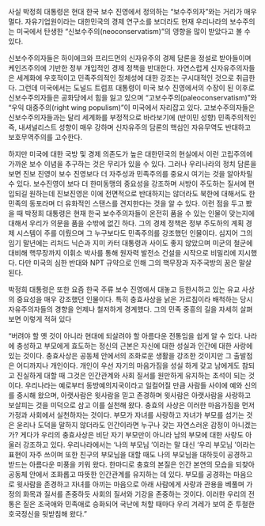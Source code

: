 사실 박정희 대통령은 현대 한국 보수 진영에서 정의하는 “보수주의자”와는 거리가 매우 멀다. 자유기업원이라는 대한민국의 경제 연구소를 보더라도 현재 우리나라의 보수주의는 미국에서 탄생한 “신보수주의(neoconservatism)”의 영향을 많이 받았다고 볼 수 있다. 

신보수주의자들은 하이에크와 프리드먼의 신자유주의 경제 담론을 정설로 받아들이며 케인즈주의에 기반한 정부 개입적인 경제 정책을 반대한다. 자연스럽게 신자유주의자들은 세계화에 우호적이고 민족주의적인 정체성에 대한 강조는 구시대적인 것으로 취급한다. 그런데 미국에서는 도널드 트럼프 대통령이 미국 보수 진영에서의 수장이 된 이후로 신보수주의자들은 공화당에서 힘을 잃고 있으며 “고보수주의(paleoconservatism)”와 “우익 대중주의(right wing populism)”이 미국에서 자리잡고 있다. 고보수주의자들은 신보수주의자들과는 달리 세계화를 부정적으로 바라보기에 (반이민 성향) 민족주의적인 즉, 내셔널리스트 성향이 매우 강하며 신자유주의 담론의 핵심인 자유무역도 반대하고 보호무역주의를 고수한다. 

하지만 미국에 대한 국방 및 경제 의존도가 높은 대한민국의 현실에서 이런 고립주의에 가까운 보수 이념을 추구하는 것은 무리가 있을 수 있다. 그러나 우리나라의 정치 담론을 보면 진보 진영이 보수 진영보다 더 자주성과 민족주의를 중요시 여기는 것을 알아차릴 수 있다. 보수진영이 보다 더 한미동맹의 중요성을 강조하며 서방이 주도하는 질서에 편입되길 원하는데 진보진영은 이에 전면적으로 반대하지는 않더라도 북한에 대해서도 한민족의 동포라며 더 유화적인 스탠스를 견지한다는 것을 알 수 있다. 이런 점을 두고 봤을 때 박정희 대통령은 현재 한국 보수주의자들이 온전히 품을 수 있는 인물이 맞는지에 대해서 우리가 의문을 품을 수밖에 없긴 하다. 그의 경제 정책은 정부 주도하의 계획 경제 시스템이 주를 이뤘으며 그 누구보다도 민족주의를 강조했던 인물이다. 심지어 그의 임기 말년에는 리처드 닉슨과 지미 카터 대통령과 사이도 좋지 않았으며 미군의 철군에 대비해 핵무장까지 이휘소 박사를 통해 원자력 발전소 건설을 시작으로 비밀리에 지시했다. 다만 미국의 심한 반대와 NPT 규약으로 인해 그의 핵무장과 자주국방의 꿈은 말살된다.

박정희 대통령은 또한 요즘 한국 주류 보수 진영에서 대놓고 등한시하고 있는 유교 사상의 중요성을 매우 강조했던 인물이다. 특히 충효사상을 낡은 가르침이라 배척하는 당시 자유주의자들의 경향을 언제나 철저하게 경계했다. 그의 민족 중흥의 길을 자세히 살펴보면 이렇게 적혀 있다

“버려야 할 옛 것이 아니라 현대에 되살려야 할 아름다운 전통임을 쉽게 알 수 있다. 나라에 충성하고 부모에게 효도하는 정신의 근본은 자신에 대한 성실과 인간에 대한 사랑에 있는 것이다. 충효사상은 공동체 안에서의 조화로운 생활을 강조한 것이지만 그 출발점은 어디까지나 개인이다. 개인이 우선 자기의 마음가짐을 성실 하게 갖고 남에게도 참되고 진실하게 대할 때 그것은 인간관계와 사회 질서를 원만하게 유지하는 초석이 되는 것이다. 우리나라는 예로부터 동방예의지국이라고 일컬어질 만큼 사람들 사이에 예와 신의를 중시해 왔으며, 아랫사람은 윗사람을 믿고 존경하며 윗사람은 아랫사람을 사랑하고 보살피는 것을 미덕으로 삼고 이를 실천해 왔다. 충효의 사상은 이러한 마음가짐을 먼저 가정과 사회에서 실천하자는 것이다. 부모가 자녀를 사랑하고 자녀가 부모를 섬기는 것은 윤리나 도덕을 말하지 않더라도 인간이라면 누구나 갖는 자연스러운 감정이 아니겠는가? 게다가 우리의 충효사상은 비단 자기 부모만이 아니라 남의 부모에 대한 사랑도 아울러 강조하고 있다. 우리나라에서는 ‘나의 부모님 ’이라는 말 대신 ‘우리 부모님 ’이라는 표현이 자주 쓰이며 또한 친구의 부모님을 대할 때도 나의 부모님을 대하듯이 공경하고 받드는 아름다운 미풍을 키워 왔다. 한마디로 충효의 본질은 인간 본연의 모습을 되찾아 공동체 안에서 조화롭고 따뜻한 인간관계를 유지하는 데 있다. 부모를 공경하는 마음으로 윗사람을 존경하고 자녀를 아끼는 마음으로 아래 사람에게 사랑과 관용을 베풀며 가정의 화목과 질서를 존중하듯 사회의 질서와 기강을 존중하는 것이다. 이러한 우리의 전통은 짙은 조국애와 민족애로 승화되어 국난에 처할 때마다 우리 겨레가 보여 준 투철한 호국정신을 뒷받침해 왔다.”
